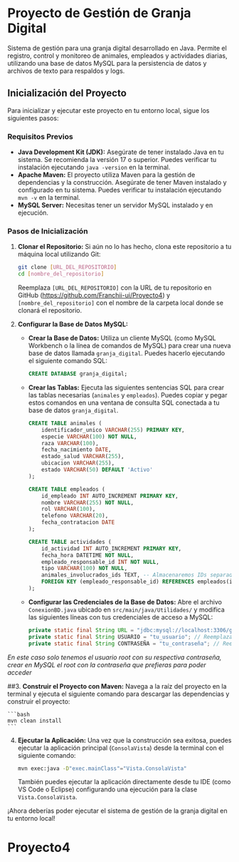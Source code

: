 # Proyecto de Gestión de Granja Digital

Sistema de gestión para una granja digital desarrollado en Java. Permite el registro, control y monitoreo de animales, empleados y actividades diarias, utilizando una base de datos MySQL para la persistencia de datos y archivos de texto para respaldos y logs.

## Inicialización del Proyecto

Para inicializar y ejecutar este proyecto en tu entorno local, sigue los siguientes pasos:

### Requisitos Previos

* **Java Development Kit (JDK):** Asegúrate de tener instalado Java en tu sistema. Se recomienda la versión 17 o superior. Puedes verificar tu instalación ejecutando `java -version` en la terminal.
* **Apache Maven:** El proyecto utiliza Maven para la gestión de dependencias y la construcción. Asegúrate de tener Maven instalado y configurado en tu sistema. Puedes verificar tu instalación ejecutando `mvn -v` en la terminal.
* **MySQL Server:** Necesitas tener un servidor MySQL instalado y en ejecución.

### Pasos de Inicialización

1.  **Clonar el Repositorio:** Si aún no lo has hecho, clona este repositorio a tu máquina local utilizando Git:

    ```bash
    git clone [URL_DEL_REPOSITORIO]
    cd [nombre_del_repositorio]
    ```

    Reemplaza `[URL_DEL_REPOSITORIO]` con la URL de tu repositorio en GitHub (https://github.com/Franchii-ui/Proyecto4) y `[nombre_del_repositorio]` con el nombre de la carpeta local donde se clonará el repositorio.

2.  **Configurar la Base de Datos MySQL:**
    * **Crear la Base de Datos:** Utiliza un cliente MySQL (como MySQL Workbench o la línea de comandos de MySQL) para crear una nueva base de datos llamada `granja_digital`. Puedes hacerlo ejecutando el siguiente comando SQL:

        ```sql
        CREATE DATABASE granja_digital;
        ```

    * **Crear las Tablas:** Ejecuta las siguientes sentencias SQL para crear las tablas necesarias (`animales` y `empleados`). Puedes copiar y pegar estos comandos en una ventana de consulta SQL conectada a tu base de datos `granja_digital`.

        ```sql
        CREATE TABLE animales (
            identificador_unico VARCHAR(255) PRIMARY KEY,
            especie VARCHAR(100) NOT NULL,
            raza VARCHAR(100),
            fecha_nacimiento DATE,
            estado_salud VARCHAR(255),
            ubicacion VARCHAR(255),
            estado VARCHAR(50) DEFAULT 'Activo'
        );

        CREATE TABLE empleados (
            id_empleado INT AUTO_INCREMENT PRIMARY KEY,
            nombre VARCHAR(255) NOT NULL,
            rol VARCHAR(100),
            telefono VARCHAR(20),
            fecha_contratacion DATE
        );

        CREATE TABLE actividades (
            id_actividad INT AUTO_INCREMENT PRIMARY KEY,
            fecha_hora DATETIME NOT NULL,
            empleado_responsable_id INT NOT NULL,
            tipo VARCHAR(100) NOT NULL,
            animales_involucrados_ids TEXT, -- Almacenaremos IDs separados por comas
            FOREIGN KEY (empleado_responsable_id) REFERENCES empleados(id_empleado)
        );
        ```

    * **Configurar las Credenciales de la Base de Datos:** Abre el archivo `ConexionBD.java` ubicado en `src/main/java/Utilidades/` y modifica las siguientes líneas con tus credenciales de acceso a MySQL:

        ```java
        private static final String URL = "jdbc:mysql://localhost:3306/granja_digital?serverTimezone=Europe/Madrid";
        private static final String USUARIO = "tu_usuario"; // Reemplaza con tu nombre de usuario de MySQL
        private static final String CONTRASEÑA = "tu_contraseña"; // Reemplaza con tu contraseña de MySQL
        ```
*En este caso solo tenemos el usuario root con su respectiva contraseña, crear en MySQL el root con la contraseña que prefieras para poder acceder*

##3.  **Construir el Proyecto con Maven:** Navega a la raíz del proyecto en la terminal y ejecuta el siguiente comando para descargar las dependencias y construir el proyecto:

    ```bash
    mvn clean install
    ```

4.  **Ejecutar la Aplicación:** Una vez que la construcción sea exitosa, puedes ejecutar la aplicación principal (`ConsolaVista`) desde la terminal con el siguiente comando:

    ```bash
    mvn exec:java -D"exec.mainClass"="Vista.ConsolaVista"
    ```

    También puedes ejecutar la aplicación directamente desde tu IDE (como VS Code o Eclipse) configurando una ejecución para la clase `Vista.ConsolaVista`.

¡Ahora deberías poder ejecutar el sistema de gestión de la granja digital en tu entorno local!
# Proyecto4
